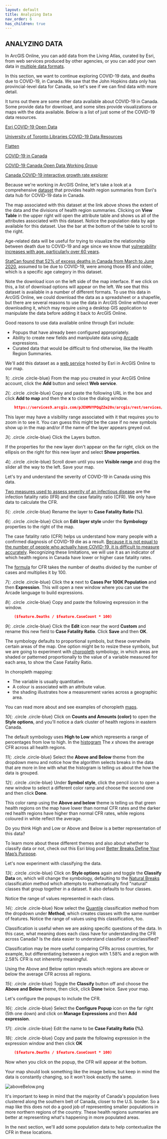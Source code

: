 ```yaml
---
layout: default
title: Analyzing Data
nav_order: 6
has_children: true
---
```


## ANALYZING DATA

In ArcGIS Online, you can add data from the Living Atlas, curated by Esri, from web services produced by other agencies, or you can add your own data in [multiple data formats](https://storymaps.arcgis.com/stories/c9d52ddee8f040d0acb4d219598f7fb6).

In this section, we want to continue exploring COVID-19 data, and deaths due to COVID-19, in Canada. We saw that the John Hopkins data only has provincial-level data for Canada, so let's see if we can find data with more detail.

It turns out there are some other data available about COVID-19 in Canada. Some provide data for download, and some sites provide visualizations or maps with the data available. Below is a list of just some of the COVID-19 data resources.

[Esri COVID-19 Open Data](https://resources-covid19canada.hub.arcgis.com/pages/open-data)

[University of Toronto Libraries COVID-19 Data Resources](https://mdl.library.utoronto.ca/covid-19/resources)

[Flatten](https://www.flatten.ca/)

[COVID-19 in Canada](https://art-bd.shinyapps.io/covid19canada/)

[COVID-19 Canada Open Data Working Group](https://opencovid.ca/)

[Canada COVID-19 interactive growth rate explorer](https://mountainmath.ca/shiny/canada_covid-19/?_inputs_&level=%22province%22&metric=%22Confirmed%22&province=%2201%22&start_cutoff=100)

Because we're working in ArcGIS Online, let's take a look at a comprehensive [dataset](https://resources-covid19canada.hub.arcgis.com/datasets/health-region-summaries) that provides health region summaries from Esri's data hub for COVID-19 data in Canada.

The map associated with this dataset at the link above shows the extent of the data and the divisions of health region summaries. Clicking on **View Table** in the upper right will open the attribute table and shows us all of the attributes associated with this dataset. Notice the population data by age available for this dataset. Use the bar at the bottom of the table to scroll to the right.

Age-related data will be useful for trying to visualize the relationship between death due to COVID-19 and age since we know that [vulnerability increases with age, particularly over 60 years](https://www.canada.ca/en/public-health/services/publications/diseases-conditions/vulnerable-populations-covid-19.html).

[StatCan found that 52% of excess deaths in Canada from March to June 2020](https://www.ctvnews.ca/health/coronavirus/canadians-age-85-and-older-account-for-over-half-of-excess-deaths-amid-covid-19-statcan-1.5205790), assumed to be due to COVID-19, were among those 85 and older, which is a specific age category in this dataset.

Note the download icon on the left side of the map interface. If we click on this, a list of download options will appear on the left. We see that this dataset is available in a number of different formats. To use this data in ArcGIS Online, we could download the data as a spreadsheet or a shapefile, but there are several reasons to use the data in ArcGIS Online without ever downloading it, which may require using a desktop GIS application to manipulate the data before adding it back to ArcGIS Online.

Good reasons to use data available online through Esri include:
- Popups that have already been configured appropriately.
- Ability to create new fields and manipulate data using [Arcade](https://www.esri.com/arcgis-blog/products/apps/uncategorized/introducing-arcade/) expressions.
- Curated data that would be difficult to find otherwise, like the Health Region Summaries.

We'll add this dataset as a [web service](https://doc.arcgis.com/en/arcgis-online/reference/arcgis-server-services.htm) hosted by Esri in ArcGIS Online to our map.

*1*{: .circle .circle-blue} From the map you created in your ArcGIS Online account, click the **Add** button and select **Web service**.  

*2*{: .circle .circle-blue} Copy and paste the following URL in the box and click **Add to map** and then the **x** to close the dialog window.

```json
    https://services9.arcgis.com/pJENMVYPQqZZe20v/arcgis/rest/services/NewHybridRegionalHeathBoundaries/FeatureServer
```

This layer may have a visibility range associated with it that requires you to zoom in to see it. You can guess this might be the case if no new symbols show up in the map and/or if the name of the layer appears greyed out.

*3*{: .circle .circle-blue} Click the Layers button.

If the properties for the new layer don't appear on the far right, click on the ellipsis on the right for this new layer and select **Show properties**.

*4*{: .circle .circle-blue} Scroll down until you see **Visible range** and drag the slider all the way to the left. Save your map.

Let's try and understand the severity of COVID-19 in Canada using this data.

[Two measures used to assess severity of an infectious disease](https://www.who.int/news-room/commentaries/detail/estimating-mortality-from-covid-19) are the infection fatality ratio (IFR) and the case fatality ratio (CFR). We only have data to calculate the CFR.

*5*{: .circle .circle-blue} Rename the layer to **Case Fatality Ratio (%)**.

*6*{: .circle .circle-blue} Click on **Edit layer style** under the **Symbology** properties to the right of the map.

The case fatality ratio (CFR) helps us understand how many people with a confirmed diagnosis of COVID-19 die as a result. [Because it is not equal to the number of people who actually have COVID-19, it is difficult to measure accurately](https://newslit.org/updates/case-fatality-rate-vs-mortality-rate/). Recognizing these limitations, we will use it as an indicator of which health regions in Canada have lower or higher case fatality rates.

The [formula](https://www.britannica.com/science/case-fatality-rate) for CFR takes the number of deaths divided by the number of cases and multiplies it by 100.

*7*{: .circle .circle-blue} Click the **x** next to **Cases Per 100K Population** and then **Expression**. This will open a new window where you can use the Arcade language to build expressions.

*8*{: .circle .circle-blue} Copy and paste the following expression in the window.

```json
    ($feature.Deaths / $feature.CaseCount * 100)
```

*9*{: .circle .circle-blue} Click the **Edit** icon near the word **Custom** and rename this new field to **Case Fatality Ratio**. Click **Save** and then **OK**.

The symbology defaults to proportional symbols, but these overwhelm certain areas of the map. One option might be to resize these symbols, but we are going to experiment with [choropleth](http://wiki.gis.com/wiki/index.php/Choropleth_map) symbology, in which areas are shaded or patterned proportionally to the value of a variable measured for each area, to show the Case Fatality Ratio.

In choropleth mapping:
- The variable is usually quantitative.
- A colour is associated with an attribute value.
- the shading illustrates how a measurement varies across a geographic area.

You can read more about and see examples of choropleth [maps](https://arcg.is/15Xffe).

*10*{: .circle .circle-blue} Click on **Counts and Amounts (color)** to open the **Style options**, and you'll notice a dark cluster of health regions in eastern Canada.

The default symbology uses **High to Low** which represents a range of percentages from low to high. In the [histogram](https://en.wikipedia.org/wiki/Histogram) The *x* shows the average CFR across all health regions.

*11*{: .circle .circle-blue} Select the **Above and Below** theme from the dropdown menu and notice how the algorithm selects breaks in the data that are more in line with what the histogram is telling us about the how the data is grouped.

*12*{: .circle .circle-blue} Under **Symbol style**, click the pencil icon to open a new window to select a different color ramp and choose the second one and then click **Done**.

This color ramp using the **Above and below** theme is telling us that green health regions on the map have lower than normal CFR rates and the darker red health regions have higher than normal CFR rates, while regions coloured in white reflect the average.

Do you think High and Low or Above and Below is a better representation of this data?

To learn more about these different themes and also about whether to classify data or not, check out this Esri blog post [Better Breaks Define Your Map’s Purpose](https://www.esri.com/arcgis-blog/products/arcgis-online/mapping/better-breaks-define-your-maps-purpose/).

Let's now experiment with classifying the data.

*13*{: .circle .circle-blue} Click on **Style options** again and toggle the **Classify Data** on, which will change the symbology, defaulting to the [Natural Breaks](http://wiki.gis.com/wiki/index.php/Jenks_Natural_Breaks_Classification) classification method which attempts to mathematically find "natural" classes that group together in a dataset. It also defaults to four classes.

Notice the range of values represented in each class.

*14*{: .circle .circle-blue} Now select the [Quantile](http://wiki.gis.com/wiki/index.php/Quantile) classification method from the dropdown under **Method**, which creates classes with the same number of features. Notice the range of values using this classification, too.

Classification is useful when we are asking specific questions of the data. In this case, what meaning does each class have for understanding the CFR across Canada? Is the data easier to understand classified or unclassified?

Classification may be more useful comparing CFRs across countries, for example, but differentiating between a region with 1.58% and a region with 2.58% CFR is not inherently meaningful.

Using the Above and Below option reveals which regions are above or below the average CFR across all regions.

*15*{: .circle .circle-blue} Toggle the **Classify** button off and choose the  **Above and Below** theme, then click, click **Done** twice. Save your map.

Let's configure the popups to include the CFR.

*16*{: .circle .circle-blue} Select the **Configure Popup** icon on the far right (5th one down) and click on **Manage Expressions** and then **Add expression**.

*17*{: .circle .circle-blue} Edit the name to be **Case Fatality Ratio (%)**.

*18*{: .circle .circle-blue} Copy and paste the following expression in the expression window and then click **OK**

```json
    ($feature.Deaths / $feature.CaseCount * 100)
```
Now when you click on the popup, the CFR will appear at the bottom.

Your map should look something like the image below, but keep in mind the data is constantly changing, so it won't look exactly the same.

![aboveBelow.png](../images/aboveBelow.png)

It's important to keep in mind that the majority of Canada's population lives clustered along the southern belt of Canada, closer to the U.S. border. So a map like this does not do a good job of representing smaller populations in more northern regions of the country. These health regions summaries are better at representing what's happening in more populated areas.

In the next section, we'll add some population data to help contextualize the CFR in these locations.
